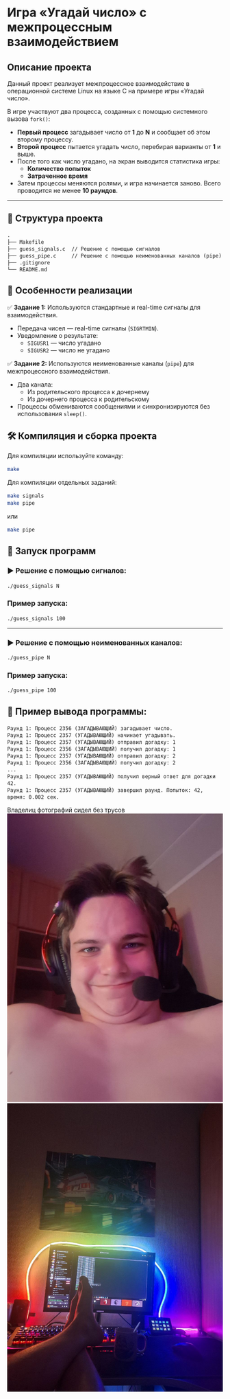 # Игра «Угадай число» с межпроцессным взаимодействием

## Описание проекта

Данный проект реализует межпроцессное взаимодействие в операционной системе Linux на языке C на примере игры «Угадай число». 

В игре участвуют два процесса, созданных с помощью системного вызова `fork()`:

- **Первый процесс** загадывает число от **1** до **N** и сообщает об этом второму процессу.
- **Второй процесс** пытается угадать число, перебирая варианты от **1** и выше.
- После того как число угадано, на экран выводится статистика игры:
    - **Количество попыток**
    - **Затраченное время**
- Затем процессы меняются ролями, и игра начинается заново. Всего проводится не менее **10 раундов**.

---

## 📂 Структура проекта

```
.
├── Makefile
├── guess_signals.c  // Решение с помощью сигналов
├── guess_pipe.c     // Решение с помощью неименованных каналов (pipe)
├── .gitignore
└── README.md
```

## 🚩 Особенности реализации

✅ **Задание 1:** Используются стандартные и real-time сигналы для взаимодействия.

- Передача чисел — real-time сигналы (`SIGRTMIN`).
- Уведомление о результате:
    - `SIGUSR1` — число угадано
    - `SIGUSR2` — число не угадано

✅ **Задание 2:** Используются неименованные каналы (`pipe`) для межпроцессного взаимодействия.

- Два канала:
    - Из родительского процесса к дочернему
    - Из дочернего процесса к родительскому
- Процессы обмениваются сообщениями и синхронизируются без использования `sleep()`.

## 🛠 Компиляция и сборка проекта
Для компиляции используйте команду:

```bash
make
```

Для компиляции отдельных заданий:

```bash
make signals
make pipe
```
или 

```bash
make pipe
```

## 🚀 Запуск программ

### ▶️ Решение с помощью сигналов:

```bash
./guess_signals N
```

### Пример запуска:

```bash
./guess_signals 100
```

---

### ▶️ Решение с помощью неименованных каналов:

```bash
./guess_pipe N
```

### Пример запуска:

```bash
./guess_pipe 100
```

## 📌 Пример вывода программы:

```
Раунд 1: Процесс 2356 (ЗАГАДЫВАЮЩИЙ) загадывает число.
Раунд 1: Процесс 2357 (УГАДЫВАЮЩИЙ) начинает угадывать.
Раунд 1: Процесс 2357 (УГАДЫВАЮЩИЙ) отправил догадку: 1
Раунд 1: Процесс 2356 (ЗАГАДЫВАЮЩИЙ) получил догадку: 1
Раунд 1: Процесс 2357 (УГАДЫВАЮЩИЙ) отправил догадку: 2
Раунд 1: Процесс 2356 (ЗАГАДЫВАЮЩИЙ) получил догадку: 2
...
Раунд 1: Процесс 2357 (УГАДЫВАЮЩИЙ) получил верный ответ для догадки 42.
Раунд 1: Процесс 2357 (УГАДЫВАЮЩИЙ) завершил раунд. Попыток: 42, время: 0.002 сек.
```
Владелиц фотографий сидел без трусов
![photo1](photo.jpg)
![photo2](photo1.jpg)